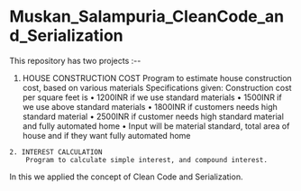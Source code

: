 # Muskan_Salampuria_CleanCode_and_Serialization

This repository has two projects :--
   1. HOUSE CONSTRUCTION COST
         Program to estimate house construction cost, based on various materials
      Specifications given:
      Construction cost per square feet is
        • 1200INR if we use standard materials
        • 1500INR if we use above standard materials
        • 1800INR if customers needs high standard material
        • 2500INR if customer needs high standard material and fully automated home
        • Input will be material standard, total area of house and if they want fully automated home
   
    2. INTEREST CALCULATION
        Program to calculate simple interest, and compound interest.
        
In this we applied the concept of Clean Code and Serialization.
